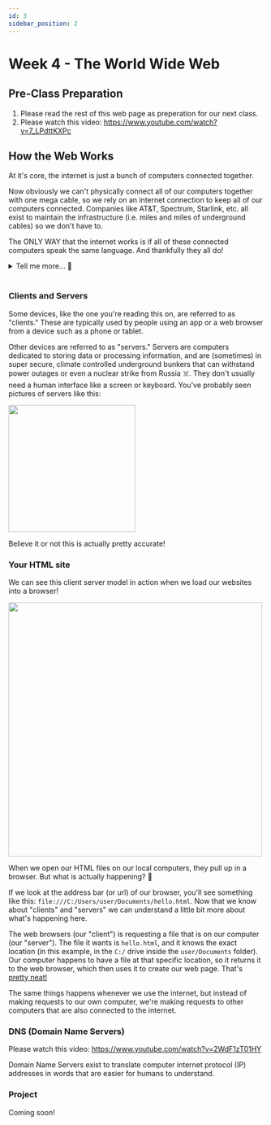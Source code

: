 ```yaml
---
id: 3
sidebar_position: 2
---
```



# Week 4 - The World Wide Web

## Pre-Class Preparation

1. Please read the rest of this web page as preperation for our next class.
2. Please watch this video: https://www.youtube.com/watch?v=7_LPdttKXPc

## How the Web Works

At it's core, the internet is just a bunch of computers connected together. 

Now obviously we can't physically connect all of our computers together with one mega cable, so we rely on an internet connection to keep all of our computers connected. Companies like AT&T, Spectrum, Starlink, etc. all exist to maintain the infrastructure (i.e. miles and miles of underground cables) so we don't have to.

The ONLY WAY that the internet works is if all of these connected computers speak the same language. And thankfully they all do! 

<details>
    <summary>
        Tell me more... 🧐
    </summary>
    For those that are interested, the internet leverages the Hypertext Transfer Protocol Secure (https). That's why you often see `https://` at the beginning of urls. Additionally, Transmission Control Protocol and Internet Protocol are communication protocols that define how data should travel across between computers. Anyways... feel free to promptly forget this infromation 😶‍🌫️
</details>

<br />

### Clients and Servers

Some devices, like the one you're reading this on, are referred to as "clients." These are typically used by people using an app or a web browser from a device such as a phone or tablet.

Other devices are referred to as "servers." Servers are computers dedicated to storing data or processing information, and are (sometimes) in super secure, climate controlled underground bunkers that can withstand power outages or even a nuclear strike from Russia ☠️. They don't usually need a human interface like a screen or keyboard. You've probably seen pictures of servers like this:

<img height="250" width="250" src="https://servers.asus.com/upload/images/2023/01-10/962b7173e55240c181f3ca512c1ec25d.jpg" />

Believe it or not this is actually pretty accurate!

### Your HTML site
We can see this client server model in action when we load our websites into a browser!

<img width="500" src="/windows-browser-file.png" />

When we open our HTML files on our local computers, they pull up in a browser. But what is actually happening? 🤔

If we look at the address bar (or url) of our browser, you'll see something like this: `file:///C:/Users/user/Documents/hello.html`. Now that we know about "clients" and "servers" we can understand a little bit more about what's happening here.

The web browsers (our "client") is requesting a file that is on our computer (our "server"). The file it wants is `hello.html`, and it knows the exact location (in this example, in the `C:/` drive inside the `user/Documents` folder). Our computer happens to have a file at that specific location, so it returns it to the web browser, which then uses it to create our web page. That's [pretty neat!](https://www.youtube.com/watch?v=OXZt4-LTtHw)

The same things happens whenever we use the internet, but instead of making requests to our own computer, we're making requests to other computers that are also connected to the internet.

### DNS (Domain Name Servers)

Please watch this video: https://www.youtube.com/watch?v=2WdF1zT01HY

Domain Name Servers exist to translate computer internet protocol (IP) addresses in words that are easier for humans to understand.

### Project
Coming soon!